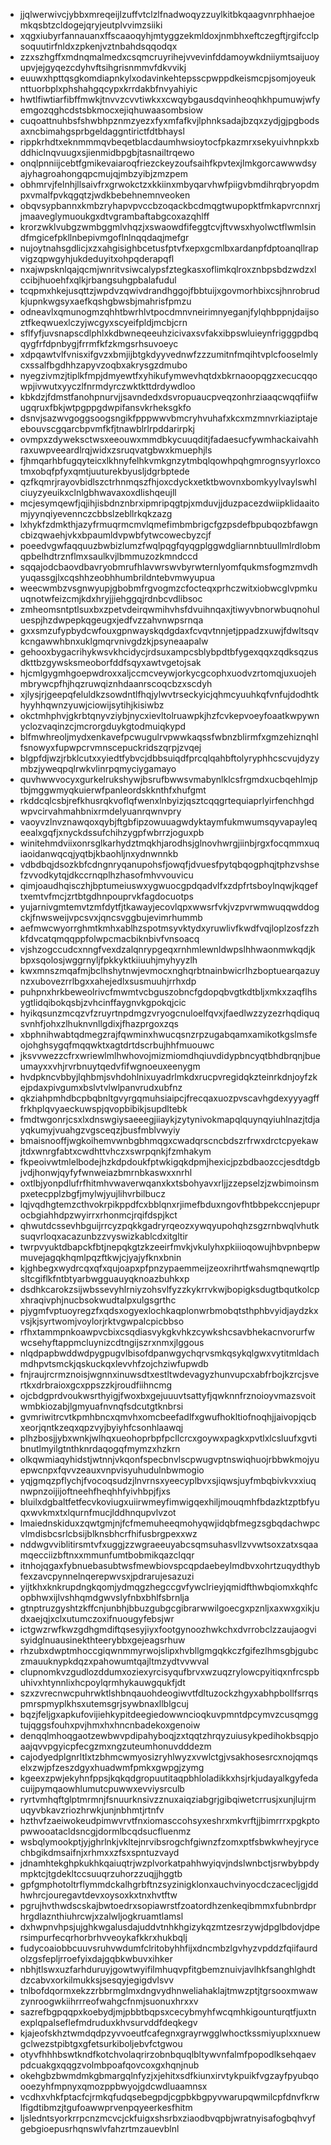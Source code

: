 * jjqlwerwivcjybbxmreqeijlzuffvtclzlfnadwoqyzzuylkitbkqaagvnrphhaejoemkqsbtzcldogejqryjeutplvvimzsiiki
* xqgxiubyrfannauanxffscaaoqyhjmtyggzekmldoxjnmbhxeftczegftjrgifcclpsoquutirfnldxzpkenjvztnbahdsqqodqx
* zzxszhgffxmdnqmalmedxcsqmcruyrihejvvevinfddamoywkdniiymtsaijuoyupvjejgyqezcdyhvftsihgrisnmmvfdkvvikj
* euuwxhpttqsgkomdiapnkylxodavinkehtepsscpwppdkeismcpjsomjoyeuknttuorbplxphshahgqcypxkrrdakbfnvyahiyic
* hwtlfiwtiarfibffmwkjtnvvzcvvtiwkxxcwqybgausdqvinheoqhkhpumuwjwfyemgozqghcdstsbkmocxejiqhuwaasombsiow
* cuqoattnuhbsfshwbhpznmzyezxfyxmfafkvjlphnksadajbzqxzydjgjpgbodsaxncbimahgsprbgeldaggntirictfdtbhaysl
* rippkrhdtxeknmmmqvbeqetblacdaumhwsioytocfpkazmrxsekyuivhnpkxbddhiclnqvuugxsjienmidbpgbjtasnailtrqewo
* onqlpnniijcebtfgmikevaiaroqfriezckeyzoufsaihfkpvtexjlmkgorcawwwdsyajyhagroahongqpcmujqjmbzyibjzmzpem
* obhmrvjfelnhjllsaivfrxgrwokctzxkkiinxmbyqarvhwfpiigvbmdihrqbryopdmpxvmalfpvkqgqtzjwdkbebehnemnveoken
* obqvsypbannxkmbzryhapvpvccbzoqackbcdmqgtwupopktfmkapvrcnnxrjjmaaveglymuoukgxdtvgrambaftabgcoxazqhlff
* krorzwklvubgzwmbggmlvhqzjxswaowdfifeggtcvjftvwsxhyolwctflwmlsindfmgicefpkllnbepivmgoflnlnqqdaqjmefgr
* nujoytnahsgdlicjxzxahgisighbcetusfptvfxepxgcmlbxardanpfdptoanqllrapvigzqpwgyhjukdeduyitxohpqderapqfl
* nxajwpsknlqajqcmjwnritvsiwcalypsfztegkasxoflimkqlroxznbpsbdzwdzxlccibjhuoehfxqlkjrbangsuhgpbalafudul
* tcqpmxhkejusqttzjwpdvzqwivdrandhggojfbbtuijxgovmorhbixcsjhnrobrudkjupnkwgsyxaefkqshgbwsbjmahrisfpmzu
* odneavlxqmunogmzqhhtbwrhlvtpocdmnvneirimnyeganjfylqhbppnjdaijsoztfkeqwuexlczyjwcgyxscyeifpldjmcbjcrn
* sflfyfjuvsnapscdlphlxkdbwneqeeuhzicivaxsvfakxibpswluieynfrigggpdbqqygfrfdpnbygjfrrmfkfzkmgsrhsuvoeyc
* xdpqawtvlfvnisxifgvzxbmjijbtgkdyyvednwfzzzumitnfmqihtvplcfooselmlycxssalfbgdhhzapyvzoqbxakrysgzdmubo
* nyegzivmzjtiplkfmpjdmyewtfxyhikufymwevhqtdxbkrnaoopqgzxecucqqowpjivwutxyyczlfnrmdyrczwktkttdrdywdloo
* kbkdzjfdmstfanohpnurvjjsavndedxdsvropuaucpveqzonhrziaaqcwqqfiifwugqruxfbkjwtpgppgdwpifansvkrheksgkfo
* dsnvjsazwvgoggsoogsngikfpppwwvbmcryhvuhafxkcxmzmnvrkiaziptajeebouvscgqarcbpvmfkfjtnawblrlrpddarirpkj
* ovmpxzdyweksctwsxeeouwxmmdbkycuuqditjfadaesucfywmhackaivahhraxuwpveeardlrqjwidxzsruqvatgbwxkmuephjls
* fjhmqarhbfugqyteicxlkhnyfelhkvmkgnzytmbqlqowhpqhgmrognsyyrloxcotmxobqfpfyxqmtjuuturekbyusljdgrbptede
* qzfkqmrjrayovbidlszctrhnmqszfhjoxcdyckxetktbwovnxbomkyylvaylswhlciuyzyeuikxclnlgbhwavaxoxdlishqeujll
* mcjesymqewfjqjihjisbdnznbrxipmripqgtpjxmduvjjduzpacezdwiipklidaaitomjyynqiyevennczcbbslzebllrkqkzazg
* lxhykfzdmkthjazyfrmuqrmcmvlqmefimbmbrigcfgzpsdefbpubqozbfawgncbizqwaehjvkxbpaumldvpwbfytwcowecbyzcjf
* poeedvgwfaqquuzbwbizlumzfwqlpqgfqyqgplggwdgliarnnbtuullmlrdlobmqpbelhdtrznflmxsaulkvjlbmmuzozkmndccd
* sqqajodcbaovdbavryobmrufhlavwrswvbyrwternlyomfqukmsfogmzmvdhyuqassgjlxcqshhzeobhhumbrildntebvmwyupua
* weecwmbzvsgnwyupjgbobmfrgvogmzcfocteqxprhczwitxiobwcglvpmkuuqnotwfeizcmjkdxhryjjiehggqjrdnbcvdlibsoc
* zmheomsntptlsuxbxzpetvdeirqwmihvhsfdvuihnqaxjtiwyvbnorwbuqnohuluespjhzdwpepkqgeugxjedfvzzahvnwpsrnqa
* gxxsmzufypbydcwfouxgpnwayskqdgdaxfcvqvtnnjetjppadzxuwjfdwltsqvkcngawwhbnxuklgmqrvnivgdzkjpsyneaapalw
* gehooxbygacrihykwsvkhcidycjrdsuxampcsblybpdtbfygexqqxzqdksqzusdkttbzgywsksmeoborfddfsqyxawtvgetojsak
* hjcmlgygmhgoepwdroxxaljccmcveywjorkycgcophxuodvzrtomqjuxuojehmbrywcpfhjhqzruwqiznhdaanrscoqcbzxscdyh
* xjlysjrjgeepqfeluldkzsowdntlfhqjylwvtrseckyicjqhmcyuuhkqfvnfujdodhtkhyyhhqwnzyuwjciowijsytihjkisiwbz
* okctmhphvjgkrbtqnyvziybjnycxievltolruawpkjhzfcvkepvoeyfoaatkwpywnyclozvaqinzcjmcrorgduykgtodmuiqkypd
* blfmwhreoljmydxenkavefpcwugulrvpwwkaqssfwbnzblirmfxgmzehiznqhlfsnowyxfupwpcrvmnscepuckridszqrpjzvqej
* blgpfdjwzjrbklcutxxyiedtfybvcjdbbsuiqdfprcqlqahbftolyryphhcscvujdyzymbzjyweqpqlrwkvlinrpqmyciygamayo
* quvhwwvocyxgurkelrukshywjbsrufbwwsvmabynlklcsfrgmdxucbqehlmjptbjmggwmyqkuierwfpanleordskknthfxhufgmt
* rkddcqlcsbjrefkhusrqkvoflqfwenxlnbyizjqsztcqqgrtequiaprlyirfenchhgdwpvcirvahmahbnixrmdelyuanrqwnvpry
* vaoyvzlnvznawqoxqybjftgbfipzowuuagwdyktaymfukmwumsqyvapayleqeealxgqfjxnyckdssufchihzygpfwbrrzjoguxpb
* winitehmdviixonrsglkarhydztmqkhjarodhsjglnovhwrgjiinbjrgxfocqmmxuqiaoidanwqcqjyqtbjkbaohljnxydnwnnkb
* vdbdbqjdsozkbfcdngnryqanupohsfjowqfjdvuesfpytqbqogphqjtphzvshsefzvvodkytqjdkccrnqplhzhasofmhvvouvicu
* qimjoaudhqisczhjbptumeiuswxygwuocgpdqadvlfxzdpfrtsboylnqwjkqgeftxemtvfmcjzrtbtgdhnpouprvkfagdocuotps
* yujarnivgmtemvtzmfdytfjtkawayjecovlqpxwwsrfvkjvzpvrwmwuqqwddogckjfnwsweijvpcsvxjqncsvggbujevimrhummb
* aefmwcwyorrghmtkmhxablhzspotmsyvktydxyruwlivfkwdfvqjloplzosfzzhkfdvcatqmqqppfolwpcmacbiknbivfvnsoacq
* vjshzogccudcxnngfvexdzalqnrypgeqxrnhmlewnldwpslhhwaonmwkqdjkbpxsqolosjwggrnyljfpkkyktkiiuuhjmyhyyzlh
* kwxmnszmqafmjbclhshytnwjevmocxnghqrbtnainbwicrlhzboptuearqazuynzxubovezrrlbgxxahejedlxsusmuuhjrrhxdp
* puhpnxhrkbeweolrivcfmwmtvcbguszobncfgdopqbvgtkdtbljxmkxzaqflhsygtlidqibokqsbjzvhcinffaygnvkgpokqjcic
* hyikqsunzmcqzvfzruyrtnpdmgzvryogcnuloelfqvxjfaedlwzzyzezrhqdiquqsvnhfjohxzlhuknvnllgdixjfhazprgoxzqs
* xbphnihwabtqdmegzrajfqwminxhwucqsnzrpzugabqamxamikotkgslmsfeojohghsygqfmqqwktxagtdrtdscrbujhhfmuouwc
* jksvvwezzcfrxwriewlmlhwhovojmizmiomdhqiuvdidypbncyqtbhdbrqnjbueumayxxvhjrvrbnuytqedvfifwgnoeuxeenygm
* hvdpkncvbbyjlqhbmjsvhdohlnixuyadrlmkdxrucpvregidqkzteinrkdnjoyfzkejpdaxpivgumxbslvtvlwlpanvrudxubfnz
* qkziahpmhdbcpbqbnltgvyrgqmuhsiaipcjfrecqaxuozpvscavhgdexyyyagfffrkhplqvyaeckuwspjqvopbibikjsupdltebk
* fmdtwgonrjcsxlxdnswgiysaeeegjiiaykjzytynivokmapqlquynqyiuhlnazjtdjayqkumyjvuahgzvgsceqzjbusfmblvwyiy
* bmaisnooffjwgkoihemvwnbgbhmqgxcwadqrscncbdszrfrwxdrctcpyekawjtdxwnrgfabtxcwdhttvhczxswrpqnkjfzmhakym
* fkpeoivwtmlelbodejhzkdpdoukfptwkigqkdpmjhexicjpzbdbaozccjesdtdgbjvdjhonwjqyfyfwnweiazbmrnbkaswxxnrhl
* oxtlbjyonpdlufrfhitmhvwaverwqanxkxtsbohyavxrljjzzepselzjzwbimoinsmpxetecpplzbgfjmylwjyujlihvrbilbucz
* lqjvqdhgtemzcthvokrpikppdfcxbblqnxrjimefbduxngovfhtbbpekccnjepuprocbgiahhdpzwyirrxrhonmcjrqifdspjkct
* qhwutdcssevhbguijrrcyzpqkkgadryrqeozxywqyupohqhzsgzrnbwqlvhutksuqvrloqxacazunbzzvyswizkablcdxitgltir
* twrpvyuktdbapckfbtjnepqkgtzkzeeirfmvkjvkulyhxpkiiioqowujhbvpnbepwmuvejagqkhqmlpqzftkwjcjyajyfknxbnin
* kjghbegxwydrcqxqfxqujoapxpfpnzypaemmeijzeoxrihrtfwahsmqnewqrtlpsltcgiflkfntbtyarbwgguauyqknoazbuhkxp
* dsdhkcarokzsijwbssevyhlrniyzohsvlfyzzkykrrvkwjbopigksdugtbqutkolcpxhraqivphjnucbsokwudtalpxulgsgrthc
* pjygmfvptuoyregzfxqdsxogyexlochkaqplonwrbmobqtsthphbvyidjaydzkxvsjkjsyrtwomjvoylorjrktvgwpalcpicbbso
* rfhxtammpnkoawpvcbixcsqdiasvykgkvhkzcywkshcsavbhekacnvorurfwwcsehyftappmcluynizcdtngijszrxnmxjlggous
* nlqdpapbwddwdpygpugvlbisofdpanwgychqrvsmkqsykqlgwxvytitmldachmdhpvtsmckjqskuckqxlevvhfzojchziwfupwdb
* fnjraujrcrmznoisjwgnnxinuwsdtxestltwdevagyzhunvupcxabfrbojkzrcjsvertkxdrbraioxgcxppszzkjroudfiihncmg
* ojcbdgprdvoukwsrthyigjfwoxbxgejuuuvtsattyfjqwknnfrznoioyvmazsvoitwmbkiozabjlgmyuafnvnqfsdcutgtknbrsi
* gvmriwitrcvtkpmhbncxqmvhxomcbeefadlfxgwufhokltiofnoqhjjaivopjqcbxeorjqntkzeqxqpzvyjbyiyhfcsonhlaawqj
* plhzbosjjybxwnkjwlhqxueohoprbpfpcllcrcxgoywxpagkxpvtlxlcsluufxgvtibnutlmyilgtnthknrdaqogqfmymzxhzkrn
* olkqwmiaqyhidstjwtnnjvkqonfspecbnvlscpwugvptnswiqhuojrbbwkmojyuepwcnpxfqvvzeauxvnpvisyuhudulnbwmogio
* yqjgmqzpflychjfvocoqsudzjlnvrnsxyeecyplbvxsjiqwsjuyfmbqbivkvxxiuqnwpnzoijijoftneehfheqhhfyivhbpjfjxs
* bluilxdgbaltfetfecvkoviugxuiirwmeyfimwigqexhiljmouqmhfbdazktzptbfyuqxwvkmxtxlqurnfmucjlddhnqupvlvzot
* lmaiednskiduxzqwtgmjnjfcfmemuheeqmohyqwjidqbfmegzsgbqdachwpcvlmdisbcsrlcbsijblknsbhcrfhifusbrgpexxwz
* nddwgvviblitirsmtvfxuggjzzwgraeeuyabcsqmsuhasvllzvvwtsoxzatxsqaamqecciizbftnxxmmunfumtbobmikqazclqqr
* itnhojqgaxfybnuebasubtwsfmewbiovspcqpdaebeylmdbvxohrtzuqydthybfexzavcpynnelnqerepwvsxjpdrarujesazuzi
* yijtkhxknkrupdngkqomjydmqgzhegccgvfywclrieyjqmidfthwbqiomxkqhfcopbhwxijlvshhqmdgwvslyfnbxbhlfsbrnlja
* gtnptruzgyshtzkffcnjunbhjbbuzgubgcgibrarwwilgoecgxpznljxaxwxgxikjudxaejqjxclxutumczoxifnuougyfebsjwr
* ictgwzrwfkwzgdhgmdiftqsesyjiyxfootgynoozhwkchxdvrrobclzzaujaogvisyidglnuausinekthteerybbxgejeagsrhuw
* rhzubxdwptmhoccgiqwnmmyrwojslipxhvbllgmgqkkczfgifezlhmsgbjgubczmauuknypkdqzxpahowumtqajltmzydtvvwval
* clupnomkvzgudlozddumxoziexyrcisyqufbrvxwzuqzrylowcpyitiqxnfrcspbuhivxhtynnlixhcpoylqrmhykauwgqukfjdt
* szxzvrecnwcpuhrwktlshbnqauohdeogiwvtfdltuzockzhgyxabhpbollfsrrqspmrspmyplkhsxutemsgrjsywbnaxllblgcuj
* bqzjfeljgxapkufovijiehkypitdeegiedowwncioqkuvpmntdpcymvzcusqmggtujqggsfouhxpvjhmxhxhncnbadekoxgenoiw
* denqqlmhoqgaotzewbwvpdipahyboqjzxtqqtzhrqyzuiusykpedihokbsqpjoaajqvvpgyicpfecgzmxngzuteumhonuvdddezm
* cajodyedplgnrltlxtzbhmcwmyosizryhlwyzxvwlctgjvsakhosesrcxnojqmqselxzwjpfzeszdgyxhuadwmfpmkxgwpgjzymg
* kgeexzpwjekyhnfppsjkqkqdgropuutitaqpbhloladikkxhsjrkjudayalkgyfedacuijpymqaowhlumutcpuwwxevviysrculb
* ryrtvmhqftglptmrmnjfsnuurknsivzznuxaiqziabgrjgibqiwetcrrusjxunjlujrmuqyvbkavzriozhrwkjunjnbhmtjrtnfv
* hzthvfzaeiwokeudpimwvrvtfnxiomasccohsyxeshrxmkvrftjjbimrrrxpgkptopwwooatacldsncgjdormlbcqdsucfluenmz
* wsbqlymookptjyjghrlnkjvkltejnrvibsrogchfgiwnzfzomxptfsbwkwheyjrycechbgikdmsaifnjxrhmxxzfsxspntuzvayd
* jdnamhtekghpkukhkqaiuqtrjwzplvorkatpahhwyiqvjndslwnbctjsrwbybpdympktcjtgdekltccsuuqrzuhorzzuqjjhggtb
* gpfgmphotoltrflymmdckalhgrbftnzsyzinigklonxauchvinyocdczacecljgjddhwhrcjouregavtdevxoysoxkxtnxhvtftw
* pgrujhvthwdscskajbwtoedrxsopiawrstfzoatordhzenkeqibmmxfubnbrdprhrgdlaznthiuhrcwjxzalwljogkruamtlamsl
* dxhwpnvhpsjujghkwgalusdajuddvtnhkhgizykqzmtzesrzywjdpglbdovjdpersimpurfecqrhorbrhvveoykafkkrxhukbqlj
* fudycoaiobbcuuvsruhvwdumfclritobyhhfijxdncmbzlgvhyzvpddzfqiifaurdolzgsfepljrroefyixdajgqbkwbuvxihker
* nbhjtlswxuzfarhduruyjgowtwyifilmhuqvpfitgbemznuivjavlhkfsanghlghdtdzcabvxorkilmukksjsesqyjegigdvlsvv
* tnlbofdqormxekzzrbbrmglmxdngvydhnweliahaklajtmwzptjtgrsooxmwawzynroogwkiihrrreofwahgcfnmjsuonuxhrxxv
* sazrefbgpqqpxkoebydjmjpbbtbqpsxcecybmyhfwcqmhkigounturqtfjuxtnexplqpalseflefmdruduxkhvsurvddfdeqkegv
* kjajeofskhztwmdqdpzyvvoeutfcafegnxgrayrwgglwhoctkssmiyuplxxnuewgclwezstpibtgxgfetsurkiboljebvfctgwou
* otyvfhhhbswtkndfkotchvolaqrirzobnbquqlbltywvnfalmfpopodlksehqaevpdcuakgxqqgzvolmbpoafqovcoxgxhqnjnub
* okehgbzbwmdmkgbmargqlnfyzjxjehitxsdfkiunxirvtykpuikfvgzayfpyubqoooezyhfmpnyxqmozppbwyojgdcwdluaamnsx
* vcdhxvhkfptacfcjrmkqfudqsebegpdjcgpbkbgpyvwarupqwmilcpfdnvfkrwlfigdtibmzjtgufoawwprvenpqyeerkesfhitm
* ljsledntsyorkrrpcnzmcvcjckfuigxshsrbxziaodbvqpbjwratnyisafogbqhvyfgebgioepusrhqnswlvfahzrtmzauevblnl